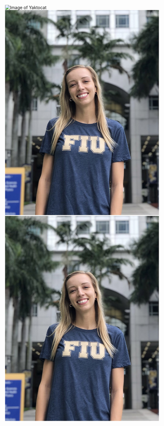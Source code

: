 ![Image of Yaktocat](https://octodex.github.com/images/yaktocat.png)
![Image of Sarah](https://raw.githubusercontent.com/SarahMalykke/markdown-portfolio/main/_includes/Malykke.jpg)
![Image of Sarah](https://raw.githubusercontent.com/SarahMalykke/markdown-portfolio/add-images-links/_includes/Malykke.jpg)

